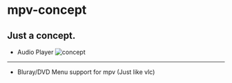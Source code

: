 # mpv-concept
Just a concept.
---
* Audio Player
![concept](https://files.catbox.moe/5g237d.png)
---
* Bluray/DVD Menu support for mpv (Just like vlc)
